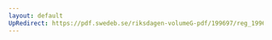 ```yaml
---
layout: default
UpRedirect: https://pdf.swedeb.se/riksdagen-volumeG-pdf/199697/reg_199697/reg_199697_0394.pdf
---
```


